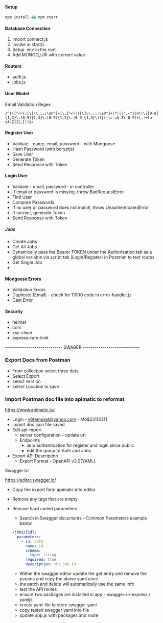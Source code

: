 #### Setup

```bash
npm install && npm start
```

#### Database Connection

1. Import connect.js
2. Invoke in start()
3. Setup .env in the root
4. Add MONGO_URI with correct value

#### Routers

- auth.js
- jobs.js

#### User Model

Email Validation Regex

```regex
/^(([^<>()[\]\\.,;:\s@"]+(\.[^<>()[\]\\.,;:\s@"]+)*)|(".+"))@((\[[0-9]{1,3}\.[0-9]{1,3}\.[0-9]{1,3}\.[0-9]{1,3}\])|(([a-zA-Z\-0-9]+\.)+[a-zA-Z]{2,}))$/
```

#### Register User

- Validate - name, email, password - with Mongoose
- Hash Password (with bcryptjs)
- Save User
- Generate Token
- Send Response with Token

#### Login User

- Validate - email, password - in controller
- If email or password is missing, throw BadRequestError
- Find User
- Compare Passwords
- If no user or password does not match, throw UnauthenticatedError
- If correct, generate Token
- Send Response with Token

##### Jobs

- Create Jobs
- Get All Jobs
- Dynamically pass the Bearer TOKEN under the Authorization tab as a global variable via script tab (Login/Register) in Postman to test routes 
- Get Single Job
- 

#### Mongoose Errors

- Validation Errors
- Duplicate (Email) - check for 11000 code in error-handler.js
- Cast Error

#### Security

- helmet
- cors
- xss-clean
- express-rate-limit

----------------------------- SWAGER -----------------------------

### Export Docs from Postman
- From collection select three dots
- Select Export
- select version
- select Location to save


### Import Postman doc file into apimatic to reformat

https://www.apimatic.io/ 

- Login - v6tempest@yahoo.com - Mo$23112311
- import doc.json file saved
- Edit api import
    - server configuration - update url
    - Endpoints 
        - skip authentication for register and login since public
        - edit the group to Auth and Jobs
- Export API Description
    - Export Format - OpenAPI v3.0(YAML)


Swagger UI

https://editor.swagger.io/

- Copy the export form apimatic into editor
- Remove any tags that are empty
- Remove hard coded parameters
  - Search in Swagger documents - Common Parameters example below

  ```yaml
  /jobs/{id}:
    parameters:
      - in: path
        name: id
        schema:
          type: string
        required: true
        description: the job id
  ```
  - Within the swagger editor update the get entry and remove the params and copy the above yaml once
  - the patch and delete will automatically use the same info
  - test the API routes
  - ensure two packages are installed in app - swagger-ui-express / yamljs
  - create yaml file to store swagger yaml
  - copy tested swagger yaml into file
  - update app.js with packages and route
